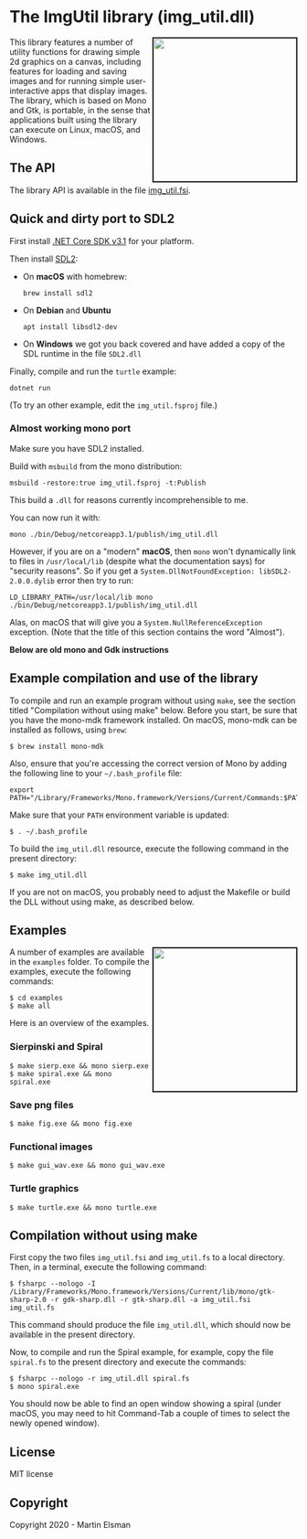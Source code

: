# The ImgUtil library (img_util.dll)

<img src="images/turtle.png" border="2" width="250" align="right">

This library features a number of utility functions for drawing simple
2d graphics on a canvas, including features for loading and saving
images and for running simple user-interactive apps that display
images. The library, which is based on Mono and Gtk, is portable, in
the sense that applications built using the library can execute on
Linux, macOS, and Windows.

## The API

The library API is available in the file [img_util.fsi](img_util.fsi).

## Quick and dirty port to SDL2

First install [.NET Core SDK
v3.1](https://dotnet.microsoft.com/download/dotnet-core/3.1) for your
platform.

Then install [SDL2](https://www.libsdl.org/index.php):

  * On **macOS** with homebrew:

        brew install sdl2

  * On **Debian** and **Ubuntu**

        apt install libsdl2-dev

  * On **Windows** we got you back covered and have added a copy of
    the SDL runtime in the file `SDL2.dll`

Finally, compile and run the `turtle` example:

    dotnet run

(To try an other example, edit the `img_util.fsproj` file.)

### Almost working mono port

Make sure you have SDL2 installed.

Build with `msbuild` from the mono distribution:

    msbuild -restore:true img_util.fsproj -t:Publish

This build a `.dll` for reasons currently incomprehensible to me.

You can now run it with:

    mono ./bin/Debug/netcoreapp3.1/publish/img_util.dll

However, if you are on a "modern" **macOS**, then `mono` won't
dynamically link to files in `/usr/local/lib` (despite what the
documentation says) for "security reasons". So if you get a `System.DllNotFoundException: libSDL2-2.0.0.dylib` error then try to run:

    LD_LIBRARY_PATH=/usr/local/lib mono ./bin/Debug/netcoreapp3.1/publish/img_util.dll

Alas, on macOS that will give you a `System.NullReferenceException`
exception. (Note that the title of this section contains the word
"Almost").


**Below are old mono and Gdk instructions**



## Example compilation and use of the library

To compile and run an example program without using `make`, see the
section titled "Compilation without using make" below. Before you
start, be sure that you have the mono-mdk framework installed. On
macOS, mono-mdk can be installed as follows, using `brew`:

    $ brew install mono-mdk

Also, ensure that you're accessing the correct version of Mono by
adding the following line to your `~/.bash_profile` file:

    export PATH="/Library/Frameworks/Mono.framework/Versions/Current/Commands:$PATH"

Make sure that your `PATH` environment variable is updated:

    $ . ~/.bash_profile

To build the `img_util.dll` resource, execute the following command
in the present directory:

    $ make img_util.dll

If you are not on macOS, you probably need to adjust the Makefile or build the DLL without using make, as described below.

## Examples

<img src="images/applespiral.png" border="2" width="250" align="right">

A number of examples are available in the `examples` folder. To
compile the examples, execute the following commands:

    $ cd examples
	$ make all

Here is an overview of the examples.

### Sierpinski and Spiral

    $ make sierp.exe && mono sierp.exe
    $ make spiral.exe && mono spiral.exe

### Save png files

    $ make fig.exe && mono fig.exe

### Functional images

    $ make gui_wav.exe && mono gui_wav.exe

### Turtle graphics

    $ make turtle.exe && mono turtle.exe

## Compilation without using make

First copy the two files `img_util.fsi` and `img_util.fs` to a local
directory. Then, in a terminal, execute the following command:

    $ fsharpc --nologo -I /Library/Frameworks/Mono.framework/Versions/Current/lib/mono/gtk-sharp-2.0 -r gdk-sharp.dll -r gtk-sharp.dll -a img_util.fsi img_util.fs

This command should produce the file `img_util.dll`, which should now
be available in the present directory.

Now, to compile and run the Spiral example, for example, copy the
file `spiral.fs` to the present directory and execute the commands:

    $ fsharpc --nologo -r img_util.dll spiral.fs
    $ mono spiral.exe

You should now be able to find an open window showing a spiral (under
macOS, you may need to hit Command-Tab a couple of times to select the
newly opened window).

## License

MIT license

## Copyright

Copyright 2020 - Martin Elsman

